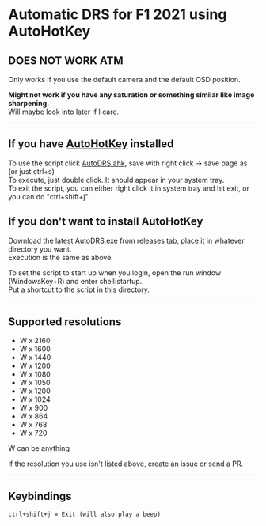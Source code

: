 # Automatic DRS for F1 2021 using AutoHotKey

## DOES NOT WORK ATM

Only works if you use the default camera and the default OSD position.

__Might not work if you have any saturation or something similar like image sharpening.__  
Will maybe look into later if I care.

---

## If you have [AutoHotKey](https://www.autohotkey.com/) installed

To use the script click [AutoDRS.ahk](https://raw.githubusercontent.com/SileNce5k/Auto_DRS_F1_2021/master/AutoDRS.ahk), save with right click -> save page as (or just ctrl+s)  
To execute, just double click. It should appear in your system tray.  
To exit the script, you can either right click it in system tray and hit exit, or you can do "ctrl+shift+j".

## If you don't want to install AutoHotKey

Download the latest AutoDRS.exe from releases tab, place it in whatever directory you want.  
Execution is the same as above.

To set the script to start up when you login, open the run window (WindowsKey+R) and enter shell:startup.  
Put a shortcut to the script in this directory.

---

## Supported resolutions

* W x 2160
* W x 1600
* W x 1440
* W x 1200
* W x 1080
* W x 1050
* W x 1200
* W x 1024
* W x 900
* W x 864
* W x 768
* W x 720

W can be anything  

If the resolution you use isn't listed above, create an issue or send a PR.

---

## Keybindings

```text
ctrl+shift+j = Exit (will also play a beep) 
```
